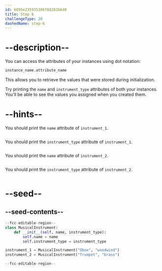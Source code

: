 ```yaml
---
id: 6895e235935106f88281b648
title: Step 6
challengeType: 20
dashedName: step-6
---
```


# --description--

You can access the attributes of your instances using dot notation:

```py
instance_name.attribute_name
```

This allows you to retrieve the values that were stored during initialization.

Try printing the `name` and `instrument_type` attributes of both your instances. You'll be able to see the values you assigned when you created them.

# --hints--

You should print the `name` attribute of `instrument_1`.

```js

```

You should print the `instrument_type` attribute of `instrument_1`.

```js

```

You should print the `name` attribute of `instrument_2`.

```js

```

You should print the `instrument_type` attribute of `instrument_2`.

```js

```

# --seed--

## --seed-contents--

```py
--fcc-editable-region--
class MusicalInstrument:
    def __init__(self, name, instrument_type):
        self.name = name
        self.instrument_type = instrument_type

instrument_1 = MusicalInstrument("Oboe", "woodwind")
instrument_2 = MusicalInstrument("Trumpet", "brass")

--fcc-editable-region--
```
